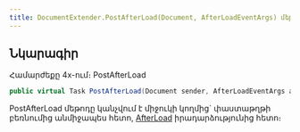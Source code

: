 ```yaml
---
title: DocumentExtender.PostAfterLoad(Document, AfterLoadEventArgs) մեթոդ
---
```


## Նկարագիր

Համարժեքը 4x-ում։ PostAfterLoad

```c#
public virtual Task PostAfterLoad(Document sender, AfterLoadEventArgs args)
```

PostAfterLoad մեթոդը կանչվում է միջուկի կողմից` փաստաթղթի բեռնումից անմիջապես հետո, [AfterLoad](https://armsoft.github.io/as4x-docs/HTM/ProgrGuide/ScriptProcs/AfterLoad.html) իրադարձությունից հետո։

